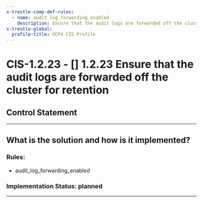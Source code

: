 ```yaml
---
x-trestle-comp-def-rules:
  - name: audit_log_forwarding_enabled
    description: Ensure that the audit logs are forwarded off the cluster for retention
x-trestle-global:
  profile-title: OCP4 CIS Profile
---
```


# CIS-1.2.23 - \[\] 1.2.23 Ensure that the audit logs are forwarded off the cluster for retention

## Control Statement

______________________________________________________________________

## What is the solution and how is it implemented?

<!-- For implementation status enter one of: implemented, partial, planned, alternative, not-applicable -->

<!-- Note that the list of rules under ### Rules: is read-only and changes will not be captured after assembly to JSON -->

### Rules:

  - audit_log_forwarding_enabled

### Implementation Status: planned

______________________________________________________________________
